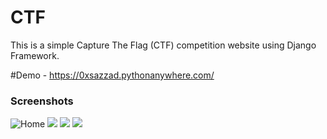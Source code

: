 # CTF
This is a simple Capture The Flag (CTF) competition website using Django Framework.

#Demo - https://0xsazzad.pythonanywhere.com/

### Screenshots
![Home](https://i.imgur.com/zUAwcUf.png)
![   ](https://i.imgur.com/BY6AIo6.png)
![   ](https://i.imgur.com/TJzfWV9.png)
![   ](https://i.imgur.com/GsgKi6D.png)
